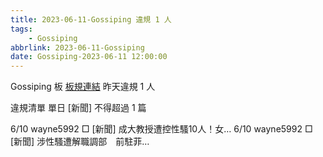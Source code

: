 ```yaml
---
title: 2023-06-11-Gossiping 違規 1 人
tags:
    - Gossiping
abbrlink: 2023-06-11-Gossiping
date: Gossiping-2023-06-11 12:00:00
---
```

Gossiping 板 [板規連結](https://www.ptt.cc/bbs/Gossiping/M.1637425085.A.07D.html)
昨天違規 1 人
<!-- more -->

違規清單
單日 [新聞] 不得超過 1 篇

6/10 wayne5992 □ [新聞] 成大教授遭控性騷10人！女…
6/10 wayne5992 □ [新聞] 涉性騷遭解職調部　前駐菲…